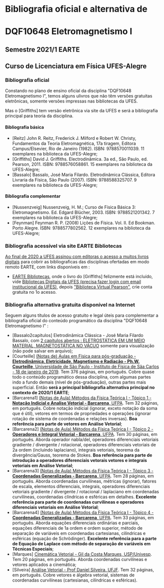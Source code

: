 # Bibliografia oficial e alternativa de 
# DQF10648 Eletromagnetismo I

## Semestre 2021/1 EARTE

## Curso de Licenciatura em Física UFES-Alegre

### Bibliografia oficial

Constando no plano de ensino oficial da disciplina "DQF10648 Eletromagnetismo I", temos alguns ulivros que não têm versões gratuitas eletrônicas, somente versões impressas nas bibliotecas da UFES.

Mas o [Griffiths] tem versão eletrônica via site da UFES e será a bibliografia principal para teoria da disciplina.

#### Bibliografia básica

- [Reitz] John R. Reitz, Frederick J. Milford e Robert W. Christy, Fundamentos da Teoria Eletromagnética, 17a tiragem, Editora Campus/Elsevier, Rio de Janeiro (1982). ISBN: 9788570011039. 11 exemplares na biblioteca da UFES-Alegre;
- [Griffiths] David J. Griffiths. Electrodinâmica. 3a ed., São Paulo, ed. Pearson, 2011. ISBN: 9788576058861. 15 exemplares na biblioteca da UFES-Alegre;
- [Bassalo] Bassalo, José Maria Filardo. Eletrodinâmica Clássica, Editora Livraria da Física, São Paulo (2007). ISBN: 9788588325707. 9 exemplares na biblioteca da UFES-Alegre;

#### Bibliografia complementar
- [Nussenzveig] Nussenzveig, H. M.; Curso de Física Básica 3: Eletromagnetismo. Ed. Edgard Blücher, 2003. ISBN: 9788521201342. 7 exemplares na biblioteca da UFES-Alegre;
- [Feynman] Feynman R. P. (2008) Lições de Física. Vol. II. Ed Bookman. Porto Alegre. ISBN: 9788577802562. 12 exemplares na biblioteca da UFES-Alegre;

### Bibliografia acessível via site EARTE Bibliotecas

[Ao final de 2020 a UFES assinou com editoras o acesso a muitos livros digitais](https://earte.ufes.br/bibliotecas#h.6i764vqokkkr) para cobrir as bibliograficas das disciplinas ofertadas em modo remoto EARTE, com links disponíveis em :

- [EARTE Bibliotecas](https://earte.ufes.br/bibliotecas), onde o livro do [Griffiths] felizmente está incluído, vide [Bibliotecas Digitais da UFES (precisa fazer login com email institucional da UFES)](https://bibliotecas-digitais.ufes.br/), depois ["Biblioteca Virtual Pearson"](https://bibliotecas-digitais.ufes.br/library/Pearson), crie conta gratuita no 1o acesso.

### Bibliografia alternativa gratuita disponível na Internet

Seguem alguns títulos de acesso gratuito e legal úteis para complementar a bibliografia oficial do conteúdo programático da disciplina "DQF10648 Eletromagnetismo I" :

- [Bassalo2capitulos] Eletrodinâmica Clássica - José Maria Filardo Bassalo, com 
[2 capítulos abertos : ELETROSTÁTICA EM UM MEIO MATERIAL, MAGNETOSTÁTICA NO VÁCUO](https://books.google.com.br/books/about/Eletrodin%C3%A2mica_Cl%C3%A1ssica.html?id=C6Cx2M_Zp2UC&redir_esc=y) somente para visualização (não pode salvar em arquivo);
- [Courteille] [(Notas de) Aulas em Física para pós-graduação - **Eletrodinâmica, Eletricidade, Magnetismo e Radiacão - Ph.W. Courteille**, Universidade de São Paulo - Instituto de Física de Sãa Carlos - 18 de janeiro de 2019](https://drive.google.com/file/d/16ilI-Ft0FcRsDvujZ9-8GVkp88jY729b/view). Tem 376 páginas, em português. Cobre quase todo o conteúdo programático dessa disciplina,   com algumas partes indo a fundo demais (nível de pós-graduação), outras partes mais superficial. Então **será a principal bibliografia alternativa principal no contexto de 2020/1 EARTE**;
- [Barcarena1] [(Notas de Aula) Métodos da Física Teórica I - Tópico 1 - **Notação Indicial e Analise Vetorial - Barcarena**, UFPA](https://aedmoodle.ufpa.br/pluginfile.php/352863/mod_resource/content/1/topico1.pdf). Tem 32 páginas, em português. Cobre notação indicial (ignorar, exceto notação da soma que é útil), vetores em termos de propriedades e operações (ignorar rotação de sistema de coordenadas e relações inversas). **Boa referência para parte de vetores em Análise Vetorial**;
- [Barcarena2] [(Notas de Aula) Métodos da Física Teórica I - Tópico 2 - **Operadores e Integral Vetorial - Barcarena**, UFPA](https://aedmoodle.ufpa.br/pluginfile.php/353709/mod_resource/content/1/topico2.pdf). Tem 30 páginas, em português. Aborda operador nabla/del, operadores diferenciais vetoriais gradiente / divergente / rotacional, operadores diferenciais vetoriais de 2a ordem (incluindo laplaciano), integrais vetoriais, teorema da divergência/Gauss, teorema de Stokes. **Boa referência para parte de introdução a operadores diferenciais vetorais vetores e integrais vetoriais em Análise Vetorial**;
- [Barcarena3] [(Notas de Aula) Métodos da Física Teórica I - Tópico 3 - **Coordenadas Generalizadas - Barcarena**, UFPA](https://aedmoodle.ufpa.br/pluginfile.php/354040/mod_resource/content/1/topico3.pdf). Tem 28 páginas, em português. Aborda coordenadas curvilíneas, métricas (ignorar), fatores de escala, elementos diferenciais, integrais, operadores diferenciais vetoriais gradiente / divergente / rotacional / laplaciano em coordenadas curvilíneas, coordenadas clíndricas e esféricas em detalhes. **Excelente referência para parte de coordenadas curvilíneas e operadores diferenciais vetoriais em Análise Vetorial**;
- [Barcarena4] [(Notas de Aula) Métodos da Física Teórica I - Tópico 4 - **Coordenadas Generalizadas - Barcarena**, UFPA](https://aedmoodle.ufpa.br/pluginfile.php/355175/mod_resource/content/1/topico4.pdf). Tem 33 páginas, em português. Aborda equações diferenciais ordinárias e parciais, equações diferenciais de 1a ordem e ordem superior, método de separação de variáveis em coordenadas cartesianas, cilíndricas e esféricas (equação de Schrödinger). **Excelente referência para a parte de Equação de Laplace com método de separação de variáveis em Técnicas Especiais**;
- [Marques] [Cinemática Vetorial - Gil da Costa Marques, USP/Univesp](https://midia.atp.usp.br/plc/plc0002/impressos/plc0002_05.pdf). Tem 20 páginas, em português. Aborda coordenadas curvilíneas e vetores aplicados a cinemática;
- [Silveira] [Análise Vetorial - Prof Daniel Silveira. UFJF](https://www.ufjf.br/daniel_silveira/files/2011/08/Aula_01_new.pdf). Tem 32 páginas, em português. Cobre vetores e álgebra vetorial, sistemas de coordenadas curvilíneas (cartesianas, cilíndricas e esféricas).
